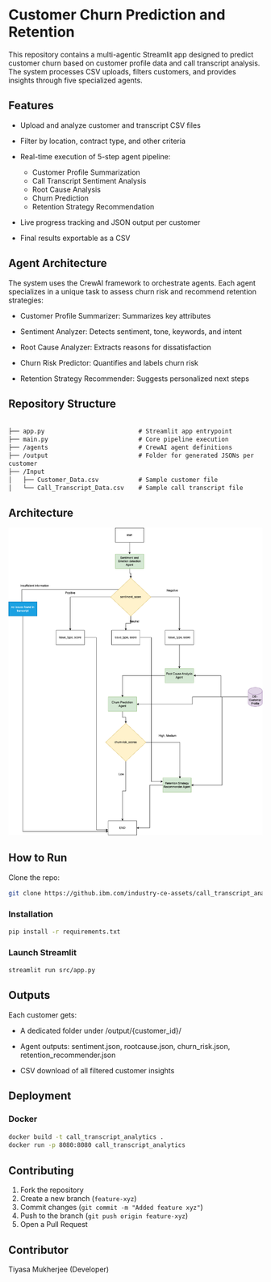 # Customer Churn Prediction and Retention 

This repository contains a multi-agentic Streamlit app designed to predict customer churn based on customer profile data and call transcript analysis. The system processes CSV uploads, filters customers, and provides insights through five specialized agents.

## Features

*  Upload and analyze customer and transcript CSV files

*  Filter by location, contract type, and other criteria

*  Real-time execution of 5-step agent pipeline:

    - Customer Profile Summarization
    - Call Transcript Sentiment Analysis
    - Root Cause Analysis
    - Churn Prediction
    - Retention Strategy Recommendation

* Live progress tracking and JSON output per customer

* Final results exportable as a CSV


## Agent Architecture

The system uses the CrewAI framework to orchestrate agents. Each agent specializes in a unique task to assess churn risk and recommend retention strategies:

-    Customer Profile Summarizer: Summarizes key attributes

-    Sentiment Analyzer: Detects sentiment, tone, keywords, and intent

-    Root Cause Analyzer: Extracts reasons for dissatisfaction

-    Churn Risk Predictor: Quantifies and labels churn risk

-    Retention Strategy Recommender: Suggests personalized next steps

## Repository Structure
```

├── app.py                          # Streamlit app entrypoint
├── main.py                         # Core pipeline execution
├── /agents                         # CrewAI agent definitions
├── /output                         # Folder for generated JSONs per customer
├── /Input
│   ├── Customer_Data.csv           # Sample customer file
│   └── Call_Transcript_Data.csv    # Sample call transcript file
```


## Architecture
![Architecture Diagram](docs/churn_prediction_workflow.png)


## How to Run
Clone the repo:
```bash
git clone https://github.ibm.com/industry-ce-assets/call_transcript_analytics/edit/feature-churn-prediction-customer-retention.git
```

### Installation
```bash
pip install -r requirements.txt
```

### Launch Streamlit
```bash
streamlit run src/app.py
```


## Outputs

Each customer gets:

- A dedicated folder under /output/{customer_id}/

- Agent outputs: sentiment.json, rootcause.json, churn_risk.json, retention_recommender.json

- CSV download of all filtered customer insights


## Deployment
### Docker
```bash
docker build -t call_transcript_analytics .
docker run -p 8080:8080 call_transcript_analytics
```

## Contributing
1. Fork the repository
2. Create a new branch (`feature-xyz`)
3. Commit changes (`git commit -m "Added feature xyz"`)
4. Push to the branch (`git push origin feature-xyz`)
5. Open a Pull Request

## Contributor
Tiyasa Mukherjee (Developer)
